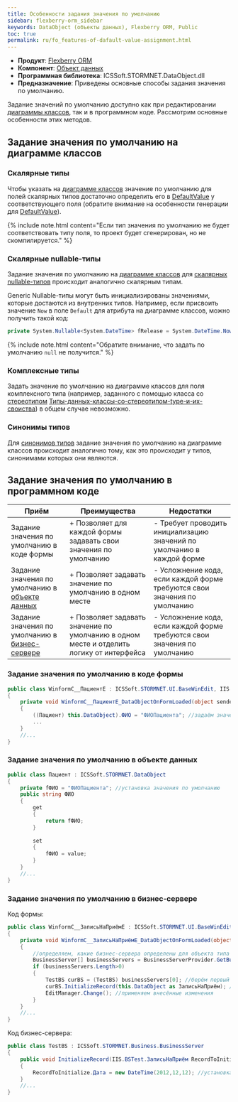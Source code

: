 ```yaml
---
title: Особенности задания значения по умолчанию
sidebar: flexberry-orm_sidebar
keywords: DataObject (объекты данных), Flexberry ORM, Public
toc: true
permalink: ru/fo_features-of-dafault-value-assignment.html
---
```


* **Продукт**: [Flexberry ORM](fo_flexberry-o-r-m.html)
* **Компонент**: [Объект данных](fo_dataobject.html)
* **Программная библиотека**: ICSSoft.STORMNET.DataObject.dll
* **Предназначение**: Приведены основные способы задания значения по умолчанию.


Задание значений по умолчанию доступно как при редактировании [диаграммы классов](fd_class-diagram.html), так и в программном коде. Рассмотрим основные особенности этих методов.

## Задание значения по умолчанию на диаграмме классов
### Скалярные типы
Чтобы указать на [диаграмме классов](fd_class-diagram.html) значение по умолчанию для полей скалярных типов достаточно определить его в [DefaultValue](fo_attributes-class-data.html) у соответствующего поля (обратите внимание на особенности генерации для [DefaultValue](fo_attributes-class-data.html)).

{% include note.html content="Если тип значения по умолчанию не будет соответствовать типу поля, то проект будет сгенерирован, но не скомпилируется." %}

### Cкалярные nullable-типы
Задание значения по умолчанию на [диаграмме классов](fd_class-diagram.html) для [скалярных nullable-типов](fd_nullable-types.html) происходит аналогично скалярным типам.

Generic Nullable-типы могут быть инициализированы значениями, которые достаются из внутренних типов. Например, если присвоить значение `Now` в поле `Default` для атрибута на диаграмме классов, можно получить такой код:

```cs
private System.Nullable<System.DateTime> fRelease = System.DateTime.Now;
```
{% include note.html content="Обратите внимание, что задать по умолчанию `null` не получится." %}

### Комплексные типы

Задать значение по умолчанию на диаграмме классов для поля комплексного типа (например, заданного с помощью класса со [стереотипом](fd_key-concepts.html) [Типы-данных-классы-со-стереотипом-type-и-их-своиства](fd_data-types-properties.html)) в общем случае невозможно.

### Синонимы типов

Для [синонимов типов](fd_typedef.html) задание значения по умолчанию на диаграмме классов происходит аналогично тому, как это происходит у типов, синонимами которых они являются. 

## Задание значения по умолчанию в программном коде

| Приём | Преимущества | Недостатки |
|---|---|---|
| Задание значения по умолчанию в коде формы | + Позволяет для каждой формы задавать свои значения по умолчанию | - Требует проводить инициализацию значений по умолчанию в каждой форме |
| Задание значения по умолчанию в [объекте данных](fo_dataobject.html) | + Позволяет задавать значение по умолчанию в одном месте | - Усложнение кода, если каждой форме требуются свои значения по умолчанию |
| Задание значения по умолчанию в [бизнес-сервере](fo_business--servers--wrapper--business--facade.html) | + Позволяет задавать значение по умолчанию в одном месте и отделить логику от интерфейса | - Усложнение кода, если каждой форме требуются свои значения по умолчанию |

### Задание значения по умолчанию в коде формы

```cs
public class WinformC__ПациентE : ICSSoft.STORMNET.UI.BaseWinEdit, IIS.BSTest.DPDIC__ПациентE
{
	private void WinformC__ПациентE_DataObjectOnFormLoaded(object sender, EventArgs e)
	{
		((Пациент) this.DataObject).ФИО = "ФИОПациента"; //задаём значения по умолчанию
		...
	}
	//...
}
```

### Задание значения по умолчанию в объекте данных

```cs
public class Пациент : ICSSoft.STORMNET.DataObject
{
	private fФИО = "ФИОПациента"; //установка значения по умолчанию
	public string ФИО 
	{
		get
		{
			return fФИО;
		}
		
		set
		{
			fФИО = value;
		}
	}
	//...
}
```

### Задание значения по умолчанию в бизнес-сервере
Код формы:

```cs
public class WinformC__ЗаписьНаПриёмE : ICSSoft.STORMNET.UI.BaseWinEdit, IIS.BSTest.DPDIC__ЗаписьНаПриёмE
{
	private void WinformC__ЗаписьНаПриёмE_DataObjectOnFormLoaded(object sender, EventArgs e)
	{
		//определяем, какие бизнес-сервера определены для объекта типа "ЗаписьНаПриём"
		BusinessServer[] businessServers = BusinessServerProvider.GetBusinessServer(typeof(ЗаписьНаПриём), DataServiceObjectEvents.OnAllEvents, DataServiceProvider.DataService);
		if (businessServers.Length>0) 
		{
			TestBS curBS = (TestBS) businessServers[0]; //берём первый и единственный (в данном случае единственный)
			curBS.InitializeRecord(this.DataObject as ЗаписьНаПриём); //задаём значения по умолчанию
			EditManager.Change(); //применяем внесённые изменения
		}
	}
	//...
}
```

Код бизнес-сервера:

```cs
public class TestBS : ICSSoft.STORMNET.Business.BusinessServer
{
	public void InitializeRecord(IIS.BSTest.ЗаписьНаПриём RecordToInitialize)
	{
		RecordToInitialize.Дата = new DateTime(2012,12,12); //установка значения по умолчанию
	}
	//...
}
```

